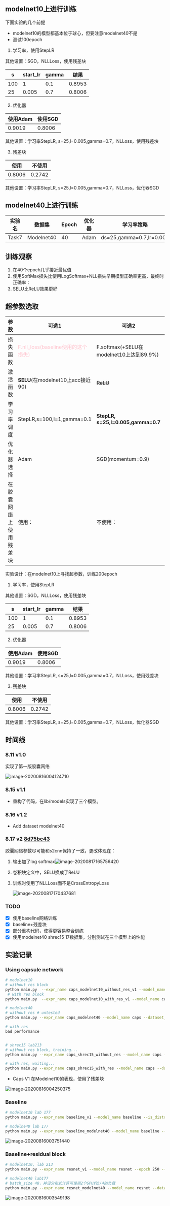 ## modelnet10上进行训练

下面实验的几个前提

- modelnet10的模型都基本位于球心，但要注意modelnet40不是
- 测试100epoch

1. 学习率，使用StepLR

其他设置：SGD，NLLLoss，使用残差块

| s    | start_lr | gamma | 结果 |
| ---- | -------- | ----- | ---- |
| 100  | 1        | 0.1   |  0.8953    |
| 25   | 0.005    | 0.7   |  0.8006    |

2. 优化器

| 使用Adam | 使用SGD |
| -------- | ------- |
|     0.9019     |   0.8006       |

其他设置：学习率StepLR, s=25,l=0.005,gamma=0.7，NLLoss，使用残差块

3. 残差块

| 使用 | 不使用 |
| ---- | ------ |
|   0.8006    |  0.2742     |

其他设置：学习率StepLR, s=25,l=0.005,gamma=0.7，NLLoss，优化器SGD



## modelnet40上进行训练

| 实验名 | 数据集     | Epoch | 优化器 | 学习率策略               | testAcc |
| ------ | ---------- | ----- | ------ | ------------------------ | ------- |
| Task7  | Modelnet40 | 40    | Adam   | ds=25,gamma=0.7,lr=0.005 | 0.2522  |










## 训练观察

1. 在40个epoch几乎接近最优值
2. 使用SoftMax损失比使用LogSoftmax+NLL损失早期模型正确率更高，最终时正确率：
3. SELU比ReLU效果更好

## 超参数选取

| 参数                   | 可选1                                                        | 可选2                                   | 参考1：baseline            | 参考2：ugscnn                  |
| ---------------------- | ------------------------------------------------------------ | --------------------------------------- | -------------------------- | ------------------------------ |
| 损失函数               | <font color="pink">F.nll_loss(baseline使用的这个损失)</font> | F.softmax(+SELU在modelnet10上达到89.9%) | F.nll_loss                 | F.nll_loss                     |
| 激活函数               | **SELU**(在modelnet10上acc接近90)                            | ~~ReLU~~                                | ReLU                       | ReLU                           |
| 学习率调度             | StepLR,s=100,l=1,gamma=0.1                                   | **StepLR, s=25,l=0.005,gamma=0.7**      | StepLR,s=100,l=1,gamma=0.1 | StepLR, s=25,l=0.005,gamma=0.7 |
| 优化器选择             | Adam                                                         | SGD(momentum=0.9)                       | SGD                        | Adam                           |
| 在胶囊网络上使用残差块 | 使用：                                                       | 不使用：                                |                            |                                |

实验设计：在modelnet10上寻找超参数，训练200epoch

1. 学习率，使用StepLR

其他设置：SGD，NLLLoss，使用残差块

| s    | start_lr | gamma | 结果   |
| ---- | -------- | ----- | ------ |
| 100  | 1        | 0.1   | 0.8953 |
| 25   | 0.005    | 0.7   | 0.8006 |

2. 优化器

| 使用Adam | 使用SGD |
| -------- | ------- |
| 0.9019   | 0.8006  |

其他设置：学习率StepLR, s=25,l=0.005,gamma=0.7，NLLoss，使用残差块

3. 残差块

| 使用   | 不使用 |
| ------ | ------ |
| 0.8006 | 0.2742 |

其他设置：学习率StepLR, s=25,l=0.005,gamma=0.7，NLLoss，优化器SGD





## 时间线

### 8.11 v1.0

实现了第一版胶囊网络

![image-20200816004124710](imgs/Experiments_imgs/image-20200816004124710.png)

### 8.15 v1.1

 - 重构了代码，在lib/models实现了三个模型。

   

### 8.16 v1.2

- Add dataset modelnet40

### 8.17 v2 [8d75bc43](https://10.22.75.213:8443/QiangZiBro/caps3d/commit/8d75bc4351500d2f17dca667e6fa6a83eaff4387)

胶囊网络参数尽可能和s2cnn保持了一致，更改体现在：

1. 输出加了log softmax![image-20200817165756420](imgs/Experiments_imgs/image-20200817165756420.png)



2. 卷积块定义中，SELU换成了ReLU

3. 训练时使用了NLLLoss而不是CrossEntropyLoss

   ![image-20200817170437681](imgs/Experiments_imgs/image-20200817170437681.png)

### TODO

- [x] 使用baseline网络训练
- [x] baseline+残差块
- [x] 部分重构代码，使得更容易整合训练
- [x] 使用modelnet40 shrec15 17数据集，分别测试在三个模型上的性能

## 实验记录

### Using capsule network

```bash
# modelnet10
# without res block
python main.py  --expr_name caps_modelnet10_without_res_v1 --model_name caps --dataset_name modelnet10 --epoch 250 --batch_size 24 --is_distributed
 # with res block
python main.py  --expr_name caps_modelnet10_with_res_v1 --model_name caps --dataset_name modelnet10 --epoch 250 --batch_size 24 --is_distributed --use_residual_block

# modelnet40
# without res # untested
python main.py --expr_name caps_modelnet40 --model_name caps --dataset_name modelnet40 --epoch 250 --batch_size 4

# with res 
bad performance


# shrec15 lab213
# without res block, training...
python main.py --expr_name caps_shrec15_without_res --model_name caps --dataset_name shrec15 --epoch 250 --batch_size 12

# with res, waiting...
python main.py --expr_name caps_shrec15_with_res --model_name caps --dataset_name shrec15 --epoch 250 --batch_size 12 --use_residual_block
```



- Caps V1 在Modelnet10的表现，使用了残差块

![image-20200816004250375](imgs/Experiments_imgs/image-20200816004250375.png)





### Baseline

```bash
# modelnet10 lab 177
python main.py --expr_name baseline_v1 --model_name baseline --is_distributed --epoch 250 --batch_size 64

# modelne40 lab 177
python main.py --expr_name baseline_modelnet40 --model_name baseline --dataset_name modelnet40 --epoch 250 --batch_size 48 --is_distributed
```



![image-20200816003751440](imgs/Experiments_imgs/image-20200816003751440.png)



### Baseline+residual block

```bash
# modelnet10, lab 213
python main.py --expr_name resnet_v1 --model_name resnet --epoch 250 --batch_size 48

# modelnet40 lab177 
# batch_size 48，并设分布式计算可使用2个GPU约3/4的负载
python main.py --expr_name resnet_modelnet40 --model_name resnet --dataset_name modelnet40 --epoch 250 --batch_size 48 --is_distributed
```



![image-20200816003549198](imgs/Experiments_imgs/image-20200816003549198.png)